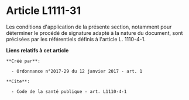 # Article L1111-31

Les conditions d'application de la présente section, notamment pour déterminer le procédé de signature adapté à la nature du
document, sont précisées par les référentiels définis à l'article L. 1110-4-1.

**Liens relatifs à cet article**

	**Créé par**:

	  - Ordonnance n°2017-29 du 12 janvier 2017 - art. 1

	**Cite**:

	  - Code de la santé publique - art. L1110-4-1
